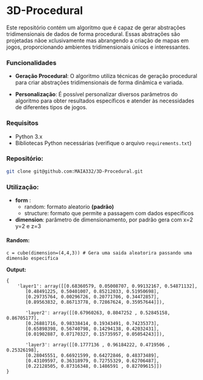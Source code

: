# 3D-Procedural

Este repositório contém um algoritmo que é capaz de gerar abstrações tridimensionais de dados de forma procedural. Essas abstrações são projetadas nãoe xclusivamente mas abrangendo a criação de mapas em jogos, proporcionando ambientes tridimensionais únicos e interessantes.

### Funcionalidades

- **Geração Procedural**: O algoritmo utiliza técnicas de geração procedural para criar abstrações tridimensionais de forma dinâmica e variada.

- **Personalização**: É possível personalizar diversos parâmetros do algoritmo para obter resultados específicos e atender às necessidades de diferentes tipos de jogos.

### Requisitos

- Python 3.x
- Bibliotecas Python necessárias (verifique o arquivo `requirements.txt`)

### Repositório:

```bash
git clone git@github.com:MAIA332/3D-Procedural.git
```
### Utilização:
- **form** : 
    - random: formato aleatorio **(padrão)**
    - structure: formato que permite a passagem com dados especificos
- **dimension**: parâmetro de dimensionamento, por padrão gera com x=2 y=2 e z=3

#### Random:

```
c = cube(dimension=(4,4,3)) # Gera uma saida aleatorira passando uma dimensão especifica
```

**Output:**
```
{
    'layer1': array([[0.68360579, 0.05008707, 0.99132167, 0.54871132],
       [0.48491225, 0.50401007, 0.85212033, 0.51950698],
       [0.29735764, 0.00296726, 0.20771706, 0.34472857],
       [0.89563832, 0.86713778, 0.72867624, 0.35957644]]), 
       
       'layer2': array([[0.67960263, 0.8047252 , 0.52845158, 0.86705177],
       [0.26881716, 0.98338414, 0.19343491, 0.74235373],
       [0.65898398, 0.56740798, 0.14294138, 0.42032431],
       [0.01902887, 0.07170327, 0.15735957, 0.05054243]]), 
       
       'layer3': array([[0.1777136 , 0.96184222, 0.4719506 , 0.25326198],
       [0.28045551, 0.66921599, 0.64272846, 0.48373489],
       [0.43109597, 0.36318979, 0.72755329, 0.62706487],
       [0.22128505, 0.87316348, 0.1486591 , 0.82709615]])
}
```
